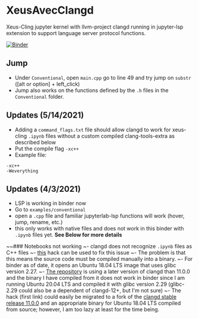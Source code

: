 # XeusAvecClangd
Xeus-Cling jupyter kernel with llvm-project clangd running in jupyter-lsp extension to support language server protocol functions.

[![Binder](https://mybinder.org/badge_logo.svg)](https://mybinder.org/v2/gh/Kapral67/XeusAvecClangd.git/HEAD?urlpath=lab)

## Jump
- Under `Conventional`, open `main.cpp` go to line 49 and try jump on `substr` ([alt or option] + left_click)
- Jump also works on the functions defined by the `.h` files in the `Conventional` folder.

## Updates (5/14/2021)
 - Adding a `command_flags.txt` file should allow clangd to work for xeus-cling `.ipynb` files without a custom compiled clang-tools-extra as described below
  - Put the compile flag `-xc++`
  - Example file:
  ```
  -xc++
  -Weverything
  ```

## Updates (4/3/2021)
 - LSP is working in binder now
 - Go to `examples/conventional`
 - open a `.cpp` file and familiar jupyterlab-lsp functions will work (hover, jump, rename, etc.)
 - this only works with native files and does not work in this binder with `.ipynb` files yet. **See Below for more details**

~~### Notebooks not working
~- clangd does not recognize `.ipynb` files as C++ files
~- [this](https://github.com/Kapral67/llvm-project/commit/c972f366a8a7fa61b56b3045f15c25d3ff353e1d) hack can be used to fix this issue
~- The problem is that this means the source code must be compiled manually into a binary.
~- For binder as of date, it opens an Ubuntu 18.04 LTS image that uses glibc version 2.27.
~- [The repository](https://github.com/Kapral67/llvm-project/tree/c972f366a8a7fa61b56b3045f15c25d3ff353e1d) is using a later version of clangd than 11.0.0 and the binary I have compiled from it does not work in binder since I am running Ubuntu 20.04 LTS and compiled it with glibc version 2.29 (glibc-2.29 could also be a dependent of clangd-12+, but I'm not sure)
~- The hack (first link) could easily be migrated to a fork of the [clangd stable release 11.0.0](https://github.com/llvm/llvm-project/tree/176249bd6732a8044d457092ed932768724a6f06) and an appropriate binary for Ubuntu 18.04 LTS compiled from source; however, I am too lazy at least for the time being.
